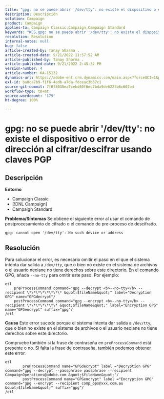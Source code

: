 ```yaml
---
title: "gpg: no se puede abrir '/dev/tty': no existe el dispositivo o error de dirección al cifrar/descifrar usando claves PGP"
description: Descripción
solution: Campaign
product: Campaign
applies-to: Campaign Classic,Campaign,Campaign Standard
keywords: "KCS,gpg: no se puede abrir '/dev/tty': no existe el dispositivo o error de dirección al cifrar/descifrar usando claves PGP"
resolution: Resolution
internal-notes: null
bug: false
article-created-by: Tanay Sharma .
article-created-date: 9/21/2022 11:57:52 AM
article-published-by: Tanay Sharma .
article-published-date: 9/21/2022 2:45:32 PM
version-number: 4
article-number: KA-15132
dynamics-url: https://adobe-ent.crm.dynamics.com/main.aspx?forceUCI=1&pagetype=entityrecord&etn=knowledgearticle&id=16788499-a439-ed11-9db1-002248086735
exl-id: ba0ca7b9-f1f6-4edb-a7da-fdceac3b37c1
source-git-commit: 7f0f5035ea7cebd60f6ec7bda9de6225b6c602a4
workflow-type: tm+mt
source-wordcount: '179'
ht-degree: 100%

---
```


# gpg: no se puede abrir &#39;/dev/tty&#39;: no existe el dispositivo o error de dirección al cifrar/descifrar usando claves PGP

## Descripción

<b>Entorno</b>
- Campaign Classic
- [!DNL Campaign]
- Campaign Standard



<b>Problema/Síntomas</b>
Se obtiene el siguiente error al usar el comando de postprocesamiento de cifrado o el comando de pre-proceso de descifrado.


```
gpg: cannot open '/dev/tty': No such device or address
```





## Resolución


Para solucionar el error, es necesario omitir el paso en el que el sistema intenta dar salida a `/dev/tty`, que o bien no existe en el sistema de archivos o el usuario neolane no tiene derechos sobre este directorio. En el comando GPG, añada `--no-tty` para omitir este paso. Por ejemplo:


```
etl
    preProcessCommand command="gpg --decrypt <b>--no-tty</b> --recipient \*\*\*\*\*\*\*\* &quot;$fileName&quot;" label="Decryption GPG" name="GPGdecrypt"/
    postProcessCommand command="gpg --encrypt <b>--no-tty</b> --recipient \*\*\*\*\*\*\* &quot;$fileName&quot;" label="Encryption GPG" name="GPGencrypt" suffix="gpg"/
/etl
```

<b>Causa</b>
Este error sucede porque el sistema intenta dar salida a `/dev/tty`, que o bien no existe en el sistema de archivos o el usuario neolane no tiene derechos sobre este directorio.

Compruebe también si la frase de contraseña en `preProcessCommand` está presente o no. Si falta la frase de contraseña, también podemos obtener este error.


```
etl
        preProcessCommand name="GPGdecrypt" label ="Decryption GPG" command="gpg --decrypt --passphrase passphrase --recipient CampaignOperations@adobe.com &quot;$fileName&quot;"/
        postProcessCommand name="GPGencrypt" label ="Encryption GPG" command="gpg --encrypt --recipient comp_ops@xxx.com.au &quot;$fileName&quot;" suffix="gpg"/
/etl
```
